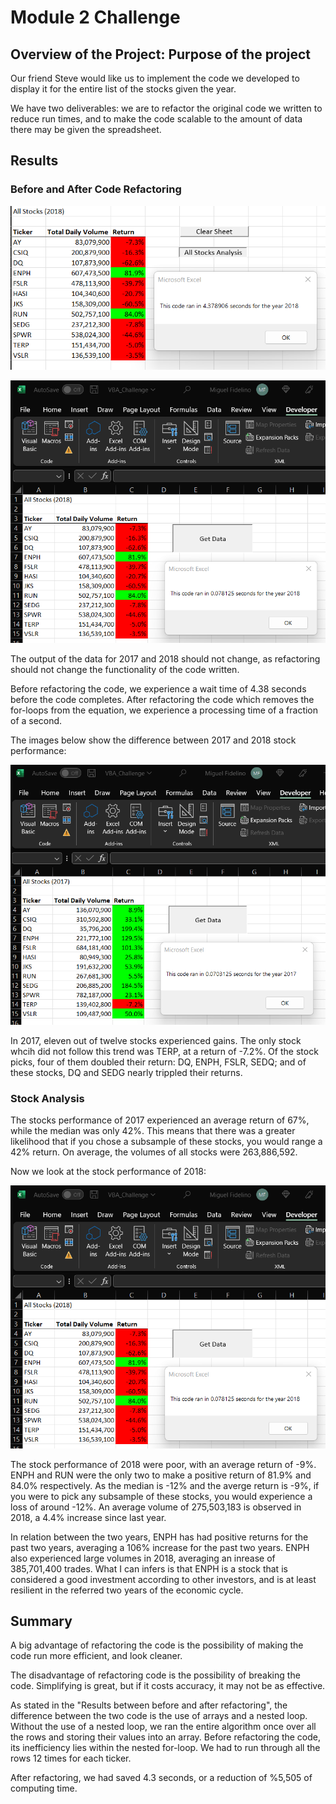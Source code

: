 # Module 2 Challenge #



## Overview of the Project: Purpose of the project ##

Our friend Steve would like us to implement the code we developed to display it for the entire list of the stocks given the year.

We have two deliverables: we are to refactor the original code we written to reduce run times, and to make the code scalable to the amount of data there may be given the spreadsheet.

## Results ##


### Before and After Code Refactoring ###

![Before the refactoring](resources/VBA_Before_Refactoring.png "VBA Before Refactoring")

![After the refactoring](resources/VBA_Challenge_2018.png "VBA After Refactoring")

The output of the data for 2017 and 2018 should not change, as refactoring should not change the functionality of the code written.

Before refactoring the code, we experience a wait time of 4.38 seconds before the code completes. After refactoring the code which removes the for-loops from the equation, we experience a processing time of a fraction of a second.

The images below show the difference between 2017 and 2018 stock performance:

![Stock Performance 2017](resources/VBA_Challenge_2017.png)

In 2017, eleven out of twelve stocks experienced gains. The only stock whcih did not follow this trend was TERP, at a return of -7.2%. Of the stock picks, four of them doubled their return: DQ, ENPH, FSLR, SEDQ; and of these stocks, DQ and SEDG nearly trippled their returns. 

### Stock Analysis ###

The stocks performance of 2017 experienced an average return of 67%, while the median was only 42%. This means that there was a greater likelihood that if you chose a subsample of these stocks, you would range a 42% return. On average, the volumes of all stocks were 263,886,592.

Now we look at the stock performance of 2018:

![Stock Performance 2018](resources/VBA_Challenge_2018.png)

The stock performance of 2018 were poor, with an average return of -9%. ENPH and RUN were the only two to make a positive return of 81.9% and 84.0% respectively. As the median is -12% and the averge return is -9%, if you were to pick any subsample of these stocks, you would experience a loss of around -12%. An average volume of 275,503,183 is observed in 2018, a 4.4% increase since last year.

In relation between the two years, ENPH has had positive returns for the past two years, averaging a 106% increase for the past two years. ENPH also experienced large volumes in 2018, averaging an inrease of 385,701,400 trades. What I can infers is that ENPH is a stock that is considered a good investment according to other investors, and is at least resilient in the referred two years of the economic cycle.

## Summary ##

A big advantage of refactoring the code is the possibility of making the code run more efficient, and look cleaner. 

The disadvantage of refactoring code is the possibility of breaking the code. Simplifying is great, but if it costs accuracy, it may not be as effective.

As stated in the "Results between before and after refactoring", the difference between the two code is the use of arrays and a nested loop. Without the use of a nested loop, we ran the entire algorithm once over all the rows and storing their values into an array. Before refactoring the code, its inefficiency lies within the nested for-loop. We had to run through all the rows 12 times for each ticker.

After refactoring, we had saved 4.3 seconds, or a reduction of %5,505 of computing time.